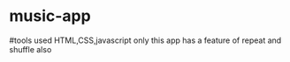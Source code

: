 # music-app
#tools used HTML,CSS,javascript only
this app has a feature of repeat and shuffle also 
